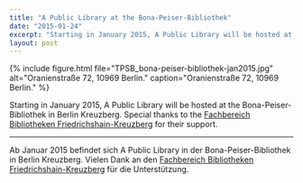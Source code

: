 ```yaml
---
title: "A Public Library at the Bona-Peiser-Bibliothek"
date: "2015-01-24"
excerpt: "Starting in January 2015, A Public Library will be hosted at the Bona-Peiser-Bibliothek in Berlin Kreuzberg."
layout: post
---
```


{% include figure.html file="TPSB_bona-peiser-bibliothek-jan2015.jpg" alt="Oranienstraße 72, 10969 Berlin." caption="Oranienstraße 72, 10969 Berlin." %}

Starting in January 2015, A Public Library will be hosted at the Bona-Peiser-Bibliothek in Berlin Kreuzberg. Special thanks to the [Fachbereich Bibliotheken Friedrichshain-Kreuzberg](http://www.berlin.de/ba-friedrichshain-kreuzberg/aktuelles/pressemitteilungen/2015/pressemitteilung.253634.php) for their support.

***

Ab Januar 2015 befindet sich A Public Library in der Bona-Peiser-Bibliothek in Berlin Kreuzberg. Vielen Dank an den [Fachbereich Bibliotheken Friedrichshain-Kreuzberg](http://www.berlin.de/ba-friedrichshain-kreuzberg/aktuelles/pressemitteilungen/2015/pressemitteilung.253634.php) für die Unterstützung.
